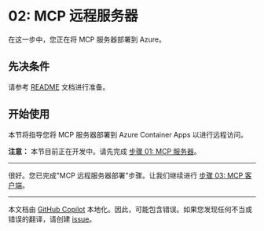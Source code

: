 # 02: MCP 远程服务器

在这一步中，您正在将 MCP 服务器部署到 Azure。

## 先决条件

请参考 [README](../README.md#prerequisites) 文档进行准备。

## 开始使用

本节将指导您将 MCP 服务器部署到 Azure Container Apps 以进行远程访问。

**注意：** 本节目前正在开发中。请先完成 [步骤 01: MCP 服务器](./01-mcp-server.md)。

---

很好。您已完成"MCP 远程服务器部署"步骤。让我们继续进行 [步骤 03: MCP 客户端](./03-mcp-client.md)。

---

本文档由 [GitHub Copilot](https://docs.github.com/copilot/about-github-copilot/what-is-github-copilot) 本地化。因此，可能包含错误。如果您发现任何不当或错误的翻译，请创建 [issue](../../../../../issues)。